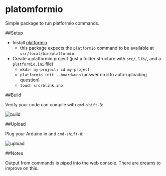 # platomformio

Simple package to run platformio commands.

##Setup
- Install [platformio](http://platformio.org/#!/)
  - this package expects the `platformio` command to be available at `usr/local/bin/platformio`
- Create a platformio project (just a folder structure with `src/`, `lib/`, and a `platformio.ini` file)
  - `mkdir my-project; cd my-project`
  - `platformio init --board=uno` (answer no `N` to auto-uploading question)
  - `touch src/blink.ino`

##Build

Verify your code can compile with `cmd-shift-B`:

![build](https://s3.amazonaws.com/f.cl.ly/items/2h1W2N3X2r3z3a3d3s2h/platomformio-build.gif)

##Upload

Plug your Arduino in and `cmd-shift-U`:

![upload](https://s3.amazonaws.com/f.cl.ly/items/073L21113g2s0i2K3L1H/platomformio-upload.gif)

##Notes

Output from commands is piped into the web console. There are dreams to improve on this.
